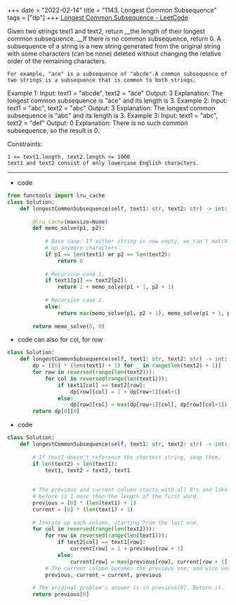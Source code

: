 +++ 
date = "2022-02-14"
title = "1143. Longest Common Subsequence"
tags = ["dp"]
+++
[Longest Common Subsequence - LeetCode](https://leetcode.com/problems/longest-common-subsequence/)

Given two strings text1 and text2, return __the length of their longest common subsequence. __If there is no common subsequence, return 0.
A subsequence of a string is a new string generated from the original string with some characters (can be none) deleted without changing the relative order of the remaining characters.

	For example, "ace" is a subsequence of "abcde".A common subsequence of two strings is a subsequence that is common to both strings.
 
Example 1:
Input: text1 = "abcde", text2 = "ace" Output: 3 Explanation: The longest common subsequence is "ace" and its length is 3. 
Example 2:
Input: text1 = "abc", text2 = "abc" Output: 3 Explanation: The longest common subsequence is "abc" and its length is 3. 
Example 3:
Input: text1 = "abc", text2 = "def" Output: 0 Explanation: There is no such common subsequence, so the result is 0. 
 
Constraints:

	1 <= text1.length, text2.length <= 1000
	text1 and text2 consist of only lowercase English characters.

---
- code
```py
from functools import lru_cache
class Solution:
    def longestCommonSubsequence(self, text1: str, text2: str) -> int:
        
        @lru_cache(maxsize=None)
        def memo_solve(p1, p2):
            
            # Base case: If either string is now empty, we can't match
            # up anymore characters.
            if p1 == len(text1) or p2 == len(text2):
                return 0
            
            # Recursive case 1.
            if text1[p1] == text2[p2]:
                return 1 + memo_solve(p1 + 1, p2 + 1)
            
            # Recursive case 2.
            else:
                return max(memo_solve(p1, p2 + 1), memo_solve(p1 + 1, p2))
            
        return memo_solve(0, 0)
```
- code  can also for col, for row
```py
class Solution:
    def longestCommonSubsequence(self, text1: str, text2: str) -> int:
        dp = [[0] * (len(text1) + 1) for _ in range(len(text2) + 1)]
        for row in reversed(range(len(text2))):
            for col in reversed(range(len(text1))):
                if text1[col] == text2[row]:
                    dp[row][col] = 1 + dp[row+1][col+1]
                else:
                    dp[row][col] = max(dp[row+1][col], dp[row][col+1])
        return dp[0][0]
```
- code
```py
class Solution:
    def longestCommonSubsequence(self, text1: str, text2: str) -> int:
        
        # If text1 doesn't reference the shortest string, swap them.
        if len(text2) < len(text1):
            text1, text2 = text2, text1
        
        
        # The previous and current column starts with all 0's and like 
        # before is 1 more than the length of the first word.
        previous = [0] * (len(text1) + 1)
        current = [0] * (len(text1) + 1)
        
        # Iterate up each column, starting from the last one.
        for col in reversed(range(len(text2))):
            for row in reversed(range(len(text1))):
                if text2[col] == text1[row]:
                    current[row] = 1 + previous[row + 1]
                else:
                    current[row] = max(previous[row], current[row + 1])
            # The current column becomes the previous one, and vice versa.
            previous, current = current, previous
        
        # The original problem's answer is in previous[0]. Return it.
        return previous[0]
```
